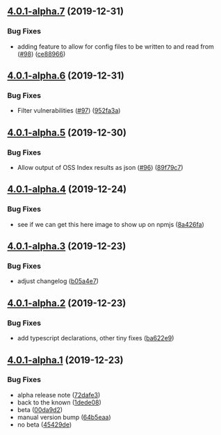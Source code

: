 ## [4.0.1-alpha.7](https://github.com/sonatype-nexus-community/auditjs/compare/v4.0.1-alpha.6...v4.0.1-alpha.7) (2019-12-31)


### Bug Fixes

* adding feature to allow for config files to be written to and read from ([#98](https://github.com/sonatype-nexus-community/auditjs/issues/98)) ([ce88966](https://github.com/sonatype-nexus-community/auditjs/commit/ce8896624f4c4cb05f9017f8904cf2ceba77eea7))

## [4.0.1-alpha.6](https://github.com/sonatype-nexus-community/auditjs/compare/v4.0.1-alpha.5...v4.0.1-alpha.6) (2019-12-31)


### Bug Fixes

* Filter vulnerabilities ([#97](https://github.com/sonatype-nexus-community/auditjs/issues/97)) ([952fa3a](https://github.com/sonatype-nexus-community/auditjs/commit/952fa3a2a01e28efe9aa3c04ab098069ae59f932))

## [4.0.1-alpha.5](https://github.com/sonatype-nexus-community/auditjs/compare/v4.0.1-alpha.4...v4.0.1-alpha.5) (2019-12-30)


### Bug Fixes

* Allow output of OSS Index results as json ([#96](https://github.com/sonatype-nexus-community/auditjs/issues/96)) ([89f79c7](https://github.com/sonatype-nexus-community/auditjs/commit/89f79c75014bf5355f458f390be53e15efe706f4))

## [4.0.1-alpha.4](https://github.com/sonatype-nexus-community/auditjs/compare/v4.0.1-alpha.3...v4.0.1-alpha.4) (2019-12-24)


### Bug Fixes

* see if we can get this here image to show up on npmjs ([8a426fa](https://github.com/sonatype-nexus-community/auditjs/commit/8a426fa5a896a0d8bd68277d93947c7280a9da0a))

## [4.0.1-alpha.3](https://github.com/sonatype-nexus-community/auditjs/compare/v4.0.1-alpha.2...v4.0.1-alpha.3) (2019-12-23)


### Bug Fixes

* adjust changelog ([b05a4e7](https://github.com/sonatype-nexus-community/auditjs/commit/b05a4e74a06ddcc19ccc774c39a66cb2d9eb3211))

## [4.0.1-alpha.2](https://github.com/sonatype-nexus-community/auditjs/compare/v4.0.1-alpha.1...v4.0.1-alpha.2) (2019-12-23)


### Bug Fixes

* add typescript declarations, other tiny fixes ([ba622e9](https://github.com/sonatype-nexus-community/auditjs/commit/ba622e9419e25ca06a9d4a6c7ed1cdaed6a9a035))

## [4.0.1-alpha.1](https://github.com/sonatype-nexus-community/auditjs/compare/v4.0.0...v4.0.1-alpha.1) (2019-12-23)


### Bug Fixes

* alpha release note ([72dafe3](https://github.com/sonatype-nexus-community/auditjs/commit/72dafe30c9fcf8f49d7105de3c6059a74f03b0ab))
* back to the known ([1dede08](https://github.com/sonatype-nexus-community/auditjs/commit/1dede08551af517d018f1fb83a9ba8e053b9030e))
* beta ([00da9d2](https://github.com/sonatype-nexus-community/auditjs/commit/00da9d2b3c720fce600d21bec8d3b98fdf2c8341))
* manual version bump ([64b5eaa](https://github.com/sonatype-nexus-community/auditjs/commit/64b5eaa13616add6660982f75f56ff7db06ab1dd))
* no beta ([45429de](https://github.com/sonatype-nexus-community/auditjs/commit/45429def7c7747e4f857f260c1d75bbb327e1258))
